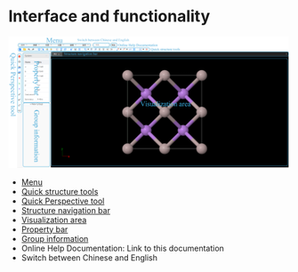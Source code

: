 # Interface and functionality

![Interface](nested/qstudio_main.png)

- [Menu](./qstudio_manual.md)
- [Quick structure tools](./qstudio_structtools.md)
- [Quick Perspective tool](./qstudio_visiontools.md)
- [Structure navigation bar](./qstudio_navigation.md)
- [Visualization area](./qstudio_visualization.md)
- [Property bar](./qstudio_property.md)
- [Group information](./qstudio_addgroup.md)
- Online Help Documentation: Link to this documentation
- Switch between Chinese and English

